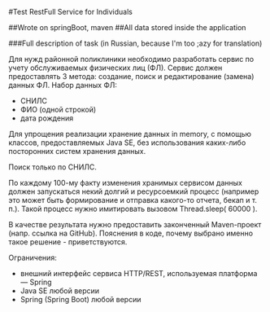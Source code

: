 #Test RestFull Service for Individuals

##Wrote on springBoot, maven
##All data stored inside the application

###Full description of task (in Russian, because I'm too ;azy for translation)

Для нужд районной поликлиники необходимо разработать сервис по учету обслуживаемых физических лиц (ФЛ).
Сервис должен предоставлять 3 метода: создание, поиск и редактирование (замена) данных ФЛ.
Набор данных ФЛ:
- СНИЛС
- ФИО (одной строкой)
- дата рождения

Для упрощения реализации хранение данных in memory, с помощью классов, предоставляемых Java SE,
без использования каких-либо посторонних систем хранения данных.

Поиск только по СНИЛС.

По каждому 100-му факту изменения хранимых сервисом данных должен запускаться некий долгий и ресурсоемкий процесс
(например это может быть формирование и отправка какого-то отчета, бекап и т. п.).
Такой процесс нужно имитировать вызовом Thread.sleep( 60000 ).

В качестве результата нужно предоставить законченный Maven-проект (напр. ссылка на GitHub).
Пояснения в коде, почему выбрано именно такое решение - приветствуются.

Ограничения:
- внешний интерфейс сервиса HTTP/REST, используемая платформа — Spring
- Java SE любой версии
- Spring (Spring Boot) любой версии

